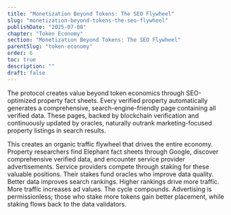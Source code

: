 ```yaml
---
title: "Monetization Beyond Tokens: The SEO Flywheel"
slug: "monetization-beyond-tokens-the-seo-flywheel"
publishDate: "2025-07-08"
chapter: "Token Economy"
section: "Monetization Beyond Tokens: The SEO Flywheel"
parentSlug: "token-economy"
order: 6
toc: true
description: ""
draft: false
---
```


The protocol creates value beyond token economics through SEO-optimized property fact sheets. Every verified property
automatically generates a comprehensive, search-engine-friendly page containing all verified data. These pages, backed
by blockchain verification and continuously updated by oracles, naturally outrank marketing-focused property listings in
search results.

This creates an organic traffic flywheel that drives the entire economy. Property researchers find Elephant fact sheets
through Google, discover comprehensive verified data, and encounter service provider advertisements. Service providers
compete through staking for these valuable positions. Their stakes fund oracles who improve data quality. Better data
improves search rankings. Higher rankings drive more traffic. More traffic increases ad values. The cycle compounds.
Advertising is permissionless; those who stake more tokens gain better placement, while staking flows back to the data
validators.

